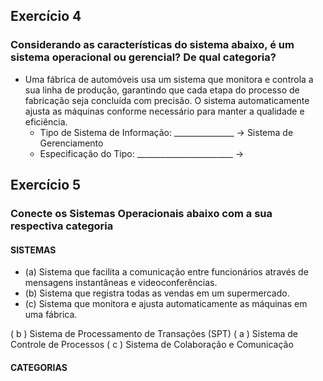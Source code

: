 ## Exercício 4
### Considerando as características do sistema abaixo, é um  sistema operacional ou gerencial? De qual categoria?
- Uma fábrica de automóveis usa um sistema que monitora e controla a sua linha de produção, garantindo que cada etapa do processo de fabricação seja concluída com precisão. O sistema automaticamente ajusta as máquinas conforme necessário para manter a qualidade e eficiência.
    * Tipo de Sistema de Informação: _______________    -> Sistema de Gerenciamento
    * Especificação do Tipo: ________________________   -> 

## Exercício 5
### Conecte os Sistemas Operacionais abaixo com a sua respectiva categoria

#### SISTEMAS
- (a) Sistema que facilita a comunicação entre funcionários através de mensagens instantâneas e videoconferências.
- (b) Sistema que registra todas as vendas em um supermercado.
- (c) Sistema que monitora e ajusta automaticamente as máquinas em uma fábrica.

( b ) Sistema de Processamento de Transações (SPT)
( a ) Sistema de Controle de Processos
( c ) Sistema de Colaboração e Comunicação



#### CATEGORIAS